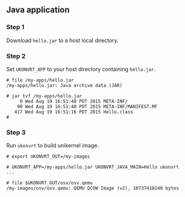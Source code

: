 ## Java application

### Step 1

Download ``hello.jar`` to a host local directory.

### Step 2

Set ``UKONVRT_APP`` to your host directory containing ``hello.jar``.

```
# file /my-apps/hello.jar
/my-apps/hello.jar: Java archive data (JAR)

# jar tvf /my-apps/hello.jar
     0 Wed Aug 19 16:51:40 PDT 2015 META-INF/
    90 Wed Aug 19 16:51:40 PDT 2015 META-INF/MANIFEST.MF
   417 Wed Aug 19 16:51:16 PDT 2015 Hello.class
# 
```

### Step 3

Run ``ukonvrt`` to build unikernel image.

```
# export UKONVRT_OUT=/my-images

# UKONVRT_APP=/my-apps/hello.jar UKONVRT_JAVA_MAIN=Hello ukonvrt
...

# file $UKONVRT_OUT/osv/osv.qemu 
/my-images/osv/osv.qemu: QEMU QCOW Image (v2), 10737418240 bytes
```
